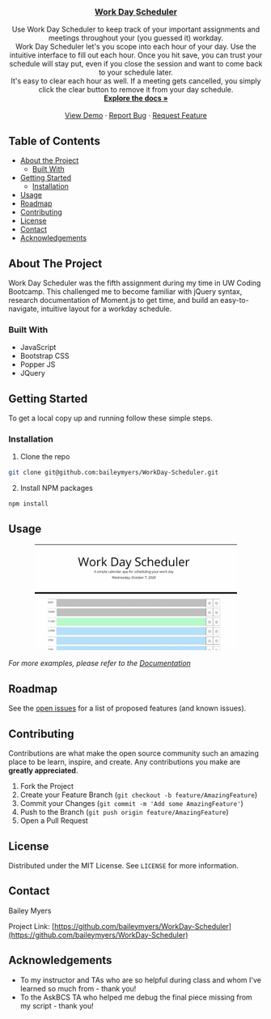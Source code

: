 <!-- PROJECT LOGO -->
<br />
<p align="center">

  <a href="https://baileymyers.github.io/WorkDay-Scheduler/">
    <h3 align="center">Work Day Scheduler</h3>
  </a>

  <p align="center">
    Use Work Day Scheduler to keep track of your important assignments and meetings throughout your (you guessed it) workday.
    <br />
    Work Day Scheduler let's you scope into each hour of your day. Use the intuitive interface to fill out each hour. Once you hit save, you can trust your schedule will stay put, even if you close the session and want to come back to your schedule later.
    <br />
    It's easy to clear each hour as well. If a meeting gets cancelled, you simply click the clear button to remove it from your day schedule.
    <br />
    <a href="https://github.com/baileymyers/WorkDay-Scheduler"><strong>Explore the docs »</strong></a>
    <br />
    <br />
    <a href="https://github.com/baileymyers/WorkDay-Scheduler#usage">View Demo</a>
    ·
    <a href="https://github.com/baileymyers/WorkDay-Scheduler/issues">Report Bug</a>
    ·
    <a href="https://github.com/baileymyers/WorkDay-Scheduler/issues">Request Feature</a>
  </p>
</p>



<!-- TABLE OF CONTENTS -->
## Table of Contents

* [About the Project](#about-the-project)
  * [Built With](#built-with)
* [Getting Started](#getting-started)
  * [Installation](#installation)
* [Usage](#usage)
* [Roadmap](#roadmap)
* [Contributing](#contributing)
* [License](#license)
* [Contact](#contact)
* [Acknowledgements](#acknowledgements)



<!-- ABOUT THE PROJECT -->
## About The Project

Work Day Scheduler was the fifth assignment during my time in UW Coding Bootcamp. This challenged me to become familiar with jQuery syntax, research documentation of Moment.js to get time, and build an easy-to-navigate, intuitive layout for a workday schedule.


### Built With

* JavaScript
* Bootstrap CSS
* Popper JS
* JQuery



<!-- GETTING STARTED -->
## Getting Started

To get a local copy up and running follow these simple steps.

### Installation

1. Clone the repo
```sh
git clone git@github.com:baileymyers/WorkDay-Scheduler.git
```
2. Install NPM packages
```sh
npm install
```



<!-- USAGE EXAMPLES -->
## Usage

<p align="center">
    <img src="assets/Demo/WorkDaySchedulerGIF.gif" alt="gif of Work Day" width="400px" height="auto" />
</p>

_For more examples, please refer to the [Documentation](https://baileymyers.github.io/WorkDay-Scheduler/)_



<!-- ROADMAP -->
## Roadmap

See the [open issues](https://github.com/baileymyers/WorkDay-Scheduler/issues) for a list of proposed features (and known issues).



<!-- CONTRIBUTING -->
## Contributing

Contributions are what make the open source community such an amazing place to be learn, inspire, and create. Any contributions you make are **greatly appreciated**.

1. Fork the Project
2. Create your Feature Branch (`git checkout -b feature/AmazingFeature`)
3. Commit your Changes (`git commit -m 'Add some AmazingFeature'`)
4. Push to the Branch (`git push origin feature/AmazingFeature`)
5. Open a Pull Request



<!-- LICENSE -->
## License

Distributed under the MIT License. See `LICENSE` for more information.



<!-- CONTACT -->
## Contact

Bailey Myers

Project Link: [https://github.com/baileymyers/WorkDay-Scheduler](https://github.com/baileymyers/WorkDay-Scheduler)



<!-- ACKNOWLEDGEMENTS -->
## Acknowledgements

* To my instructor and TAs who are so helpful during class and whom I've learned so much from - thank you!
* To the AskBCS TA who helped me debug the final piece missing from my script - thank you!